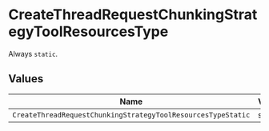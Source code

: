 # CreateThreadRequestChunkingStrategyToolResourcesType

Always `static`.


## Values

| Name                                                         | Value                                                        |
| ------------------------------------------------------------ | ------------------------------------------------------------ |
| `CreateThreadRequestChunkingStrategyToolResourcesTypeStatic` | static                                                       |